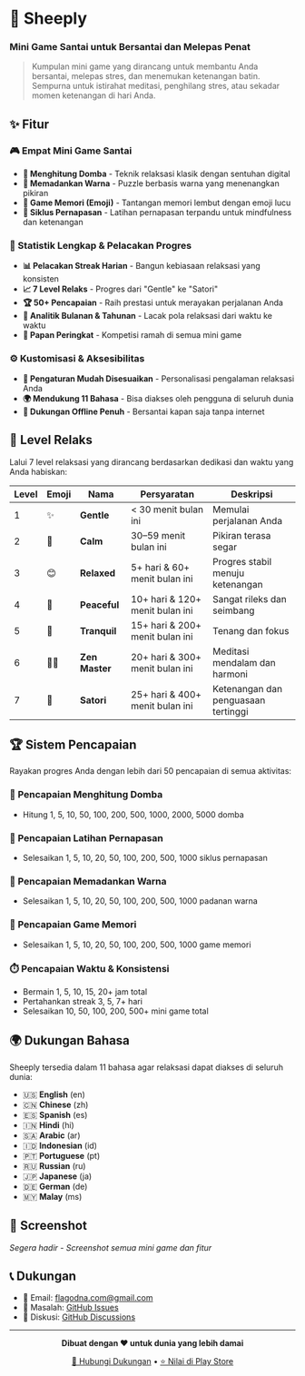 # 🐑 Sheeply

### Mini Game Santai untuk Bersantai dan Melepas Penat

> Kumpulan mini game yang dirancang untuk membantu Anda bersantai, melepas stres, dan menemukan ketenangan batin. Sempurna untuk istirahat meditasi, penghilang stres, atau sekadar momen ketenangan di hari Anda.

## ✨ Fitur

### 🎮 Empat Mini Game Santai

- **🐑 Menghitung Domba** - Teknik relaksasi klasik dengan sentuhan digital
- **🌈 Memadankan Warna** - Puzzle berbasis warna yang menenangkan pikiran
- **🧩 Game Memori (Emoji)** - Tantangan memori lembut dengan emoji lucu
- **💨 Siklus Pernapasan** - Latihan pernapasan terpandu untuk mindfulness dan ketenangan

### 🎯 Statistik Lengkap & Pelacakan Progres

- **📊 Pelacakan Streak Harian** - Bangun kebiasaan relaksasi yang konsisten
- **📈 7 Level Relaks** - Progres dari "Gentle" ke "Satori"
- **🏆 50+ Pencapaian** - Raih prestasi untuk merayakan perjalanan Anda
- **📅 Analitik Bulanan & Tahunan** - Lacak pola relaksasi dari waktu ke waktu
- **🏅 Papan Peringkat** - Kompetisi ramah di semua mini game

### ⚙️ Kustomisasi & Aksesibilitas

- **🎨 Pengaturan Mudah Disesuaikan** - Personalisasi pengalaman relaksasi Anda
- **🌍 Mendukung 11 Bahasa** - Bisa diakses oleh pengguna di seluruh dunia
- **📱 Dukungan Offline Penuh** - Bersantai kapan saja tanpa internet

## 🌟 Level Relaks

Lalui 7 level relaksasi yang dirancang berdasarkan dedikasi dan waktu yang Anda habiskan:

| Level | Emoji | Nama           | Persyaratan                     | Deskripsi                           |
| ----- | ----- | -------------- | ------------------------------- | ----------------------------------- |
| 1     | ✨    | **Gentle**     | < 30 menit bulan ini            | Memulai perjalanan Anda             |
| 2     | 🍃    | **Calm**       | 30–59 menit bulan ini           | Pikiran terasa segar                |
| 3     | 😊    | **Relaxed**    | 5+ hari & 60+ menit bulan ini   | Progres stabil menuju ketenangan    |
| 4     | 🌸    | **Peaceful**   | 10+ hari & 120+ menit bulan ini | Sangat rileks dan seimbang          |
| 5     | 🌙    | **Tranquil**   | 15+ hari & 200+ menit bulan ini | Tenang dan fokus                    |
| 6     | 🧘‍♂️    | **Zen Master** | 20+ hari & 300+ menit bulan ini | Meditasi mendalam dan harmoni       |
| 7     | 🌟    | **Satori**     | 25+ hari & 400+ menit bulan ini | Ketenangan dan penguasaan tertinggi |

## 🏆 Sistem Pencapaian

Rayakan progres Anda dengan lebih dari 50 pencapaian di semua aktivitas:

### 🐑 Pencapaian Menghitung Domba

- Hitung 1, 5, 10, 50, 100, 200, 500, 1000, 2000, 5000 domba

### 💨 Pencapaian Latihan Pernapasan

- Selesaikan 1, 5, 10, 20, 50, 100, 200, 500, 1000 siklus pernapasan

### 🌈 Pencapaian Memadankan Warna

- Selesaikan 1, 5, 10, 20, 50, 100, 200, 500, 1000 padanan warna

### 🧩 Pencapaian Game Memori

- Selesaikan 1, 5, 10, 20, 50, 100, 200, 500, 1000 game memori

### ⏱️ Pencapaian Waktu & Konsistensi

- Bermain 1, 5, 10, 15, 20+ jam total
- Pertahankan streak 3, 5, 7+ hari
- Selesaikan 10, 50, 100, 200, 500+ mini game total

## 🌍 Dukungan Bahasa

Sheeply tersedia dalam 11 bahasa agar relaksasi dapat diakses di seluruh dunia:

- 🇺🇸 **English** (en)
- 🇨🇳 **Chinese** (zh)
- 🇪🇸 **Spanish** (es)
- 🇮🇳 **Hindi** (hi)
- 🇸🇦 **Arabic** (ar)
- 🇮🇩 **Indonesian** (id)
- 🇵🇹 **Portuguese** (pt)
- 🇷🇺 **Russian** (ru)
- 🇯🇵 **Japanese** (ja)
- 🇩🇪 **German** (de)
- 🇲🇾 **Malay** (ms)

## 📱 Screenshot

_Segera hadir - Screenshot semua mini game dan fitur_

## 📞 Dukungan

- 📧 Email: flagodna.com@gmail.com
- 🐛 Masalah: [GitHub Issues](https://github.com/Flagodna-Developer/sheeply/issues)
- 💬 Diskusi: [GitHub Discussions](https://github.com/Flagodna-Developer/sheeply/discussions)

---

<div align="center">

**Dibuat dengan ❤️ untuk dunia yang lebih damai**

[📧 Hubungi Dukungan](mailto:flagodna.com@gmail.com) • [⭐ Nilai di Play Store](https://play.google.com/store/apps/details?id=com.flagodna.sheeply)

</div>

